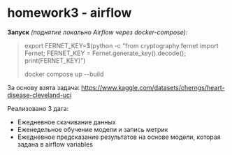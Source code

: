 # homework3 - airflow


**Запуск** *(поднятие локально Airflow через docker-compose):*

> export FERNET_KEY=$(python -c "from cryptography.fernet import Fernet; FERNET_KEY = Fernet.generate_key().decode(); print(FERNET_KEY)")
> 
> docker compose up --build


За основу взята задача:  https://www.kaggle.com/datasets/cherngs/heart-disease-cleveland-uci

Реализовано 3 дага:
* Ежедневное скачивание данных
* Еженедельное обучение модели и запись метрик
* Ежедневное предсказание результатов на основе модели, которая задана в airflow variables
